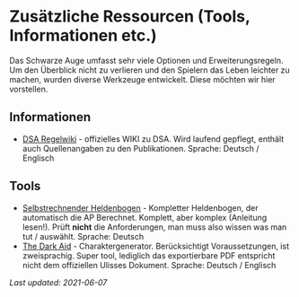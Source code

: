 # Zusätzliche Ressourcen (Tools, Informationen etc.)

Das Schwarze Auge umfasst sehr viele Optionen und Erweiterungsregeln. Um den Überblick nicht zu verlieren und den Spielern das Leben leichter zu machen, wurden diverse Werkzeuge entwickelt. Diese möchten wir hier vorstellen.

## Informationen
 - [DSA Regelwiki][1] - offizielles WIKI zu DSA. Wird laufend gepflegt, enthält auch Quellenangaben zu den Publikationen. Sprache: Deutsch / Englisch

## Tools
 - [Selbstrechnender Heldenbogen][2] - Kompletter Heldenbogen, der automatisch die AP Berechnet. Komplett, aber komplex (Anleitung lesen!). Prüft **nicht** die Anforderungen, man muss also wissen was man tut / auswählt. Sprache: Deutsch
 - [The Dark Aid][3] - Charaktergenerator. Berücksichtigt Voraussetzungen, ist zweisprachig. Super tool, lediglich das exportierbare PDF entspricht nicht dem offiziellen Ulisses Dokument. Sprache: Deutsch / Englisch

[1]: https://www.ulisses-regelwiki.de/start.html
[2]: https://www.ulisses-ebooks.de/product/214532/Selbstrechnende-Dokumente
[3]: https://www.ulisses-ebooks.de/product/212543


*Last updated: 2021-06-07*

